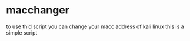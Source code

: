 # macchanger
to use thid script you can change your macc address of kali linux
this is a simple script

